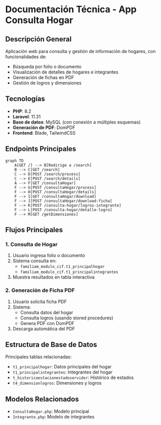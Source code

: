 # Documentación Técnica - App Consulta Hogar

## Descripción General
Aplicación web para consulta y gestión de información de hogares, con funcionalidades de:
- Búsqueda por folio o documento
- Visualización de detalles de hogares e integrantes
- Generación de fichas en PDF
- Gestión de logros y dimensiones

## Tecnologías
- **PHP**: 8.2
- **Laravel**: 11.31
- **Base de datos**: MySQL (con conexión a múltiples esquemas)
- **Generación de PDF**: DomPDF
- **Frontend**: Blade, TailwindCSS

## Endpoints Principales

```mermaid
graph TD
    A[GET /] --> B[Redirige a /search]
    B --> C[GET /search]
    C --> D[POST /search/process]
    C --> E[POST /search/details]
    A --> F[GET /consultaHogar]
    F --> G[POST /consultaHogar/process]
    F --> H[POST /consultaHogar/details]
    F --> I[GET /consultaHogar/download]
    F --> J[POST /consultaHogar/download-ficha]
    F --> K[POST /consulta-hogar/logros-integrante]
    F --> L[POST /consulta-hogar/detalle-logro]
    F --> M[GET /getDimensiones]
```

## Flujos Principales

### 1. Consulta de Hogar
1. Usuario ingresa folio o documento
2. Sistema consulta en:
   - `familiam_modulo_cif.t1_principalhogar`
   - `familiam_modulo_cif.t1_principalintegrantes`
3. Muestra resultados en tabla interactiva

### 2. Generación de Ficha PDF
1. Usuario solicita ficha PDF
2. Sistema:
   - Consulta datos del hogar
   - Consulta logros (usando stored procedures)
   - Genera PDF con DomPDF
3. Descarga automática del PDF

## Estructura de Base de Datos
Principales tablas relacionadas:
- `t1_principalhogar`: Datos principales del hogar
- `t1_principalintegrantes`: Integrantes del hogar
- `t_historicoestacionestadoservidor`: Histórico de estados
- `t4_dimensionlogros`: Dimensiones y logros

## Modelos Relacionados
- `ConsultaHogar.php`: Modelo principal
- `Integrante.php`: Modelo de integrantes
